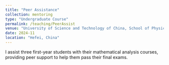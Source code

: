 ```yaml
---
title: "Peer Assistance"
collection: mentoring
type: "Undergraduate Course"
permalink: /teaching/PeerAssist
venue: "University of Science and Technology of China, School of Physical Sciences"
date: 2024-11
location: "Hefei, China"
---
```


I assist three first-year students with their mathematical analysis courses, providing peer support to help them pass their final exams.